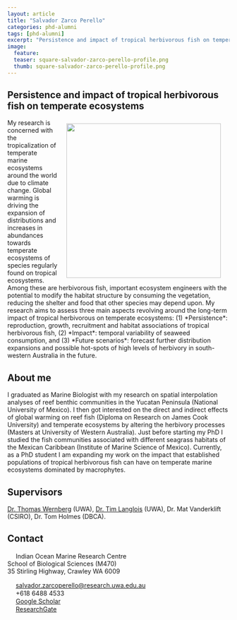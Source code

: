 ```yaml
---
layout: article
title: "Salvador Zarco Perello"
categories: phd-alumni
tags: [phd-alumni]
excerpt: "Persistence and impact of tropical herbivorous fish on temperate ecosystems (2021)"
image:
  feature: 
  teaser: square-salvador-zarco-perello-profile.png
  thumb: square-salvador-zarco-perello-profile.png
---
```


## Persistence and impact of tropical herbivorous fish on temperate ecosystems
<img src='/images/square-salvador-zarco-perello-profile.png' align='right' width="350" hspace="20" vspace="10">
My research is concerned with the tropicalization of temperate marine ecosystems around the world due to climate change. Global warming is driving the expansion of distributions and increases in abundances towards temperate ecosystems of species regularly found on tropical ecosystems. Among these are herbivorous fish, important ecosystem engineers with the potential to modify the habitat structure by consuming the vegetation, reducing the shelter and food that other species may depend upon. My research aims to assess three main aspects revolving around the long-term impact of tropical herbivorous on temperate ecosystems: (1) *Persistence*: reproduction, growth, recruitment and habitat associations of tropical herbivorous fish, (2) *Impact*: temporal variability of seaweed consumption, and (3) *Future scenarios*: forecast further distribution expansions and possible hot-spots of high levels of herbivory in south-western Australia in the future. 

## About me
I graduated as Marine Biologist with my research on spatial interpolation analyses of reef benthic communities in the Yucatan Peninsula (National University of Mexico). I then got interested on the direct and indirect effects of global warming on reef fish (Diploma on Research on James Cook University) and temperate ecosystems by altering the herbivory processes (Masters at University of Western Australia). Just before starting my PhD I studied the fish communities associated with different seagrass habitats of the Mexican Caribbean (Institute of Marine Science of Mexico). Currently, as a PhD student I am expanding my work on the impact that established populations of tropical herbivorous fish can have on temperate marine ecosystems dominated by macrophytes.

## Supervisors
[Dr. Thomas Wernberg](https://wernberglab.org/) (UWA), [Dr. Tim Langlois](https://uwamegfisheries.github.io/researchers/tim-langlois/ "Tim Langlois") (UWA), Dr. Mat Vanderklift (CSIRO), Dr. Tom Holmes (DBCA). 

## Contact
<img src='/images/icons/building-regular.svg' width="15px"> Indian Ocean Marine Research Centre <br>
School of Biological Sciences (M470)<br>
35 Stirling Highway, Crawley WA 6009

<img src='/images/icons/envelope-regular.svg' width="15px"> <a href="mailto:salvador.zarcoperello@research.uwa.edu.au"> salvador.zarcoperello@research.uwa.edu.au</a><br>
<img src='/images/icons/phone-solid.svg' width="15px"> +618 6488 4533<br>
<img src='/images/icons/google-brands.svg' width="15px"> <a href="http://tiny.cc/ZPScholar ">Google Scholar</a><br>
<img src='/images/icons/researchgate-brands.svg' width="15px"> <a href="http://tinyurl.com/ZPSResearch "> ResearchGate</a><br>

